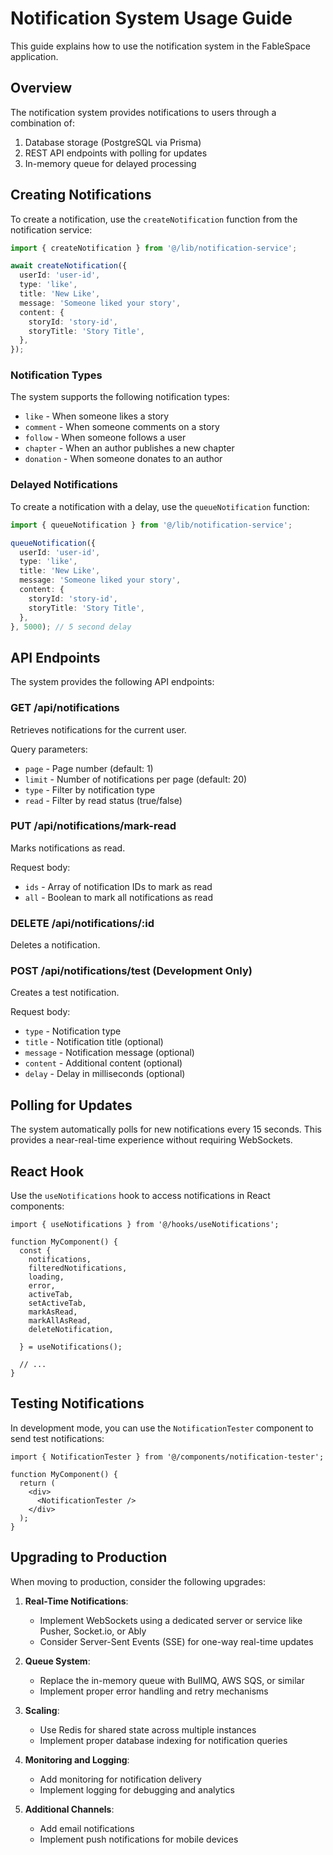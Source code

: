 # Notification System Usage Guide

This guide explains how to use the notification system in the FableSpace application.

## Overview

The notification system provides notifications to users through a combination of:

1. Database storage (PostgreSQL via Prisma)
2. REST API endpoints with polling for updates
3. In-memory queue for delayed processing

## Creating Notifications

To create a notification, use the `createNotification` function from the notification service:

```typescript
import { createNotification } from '@/lib/notification-service';

await createNotification({
  userId: 'user-id',
  type: 'like',
  title: 'New Like',
  message: 'Someone liked your story',
  content: {
    storyId: 'story-id',
    storyTitle: 'Story Title',
  },
});
```

### Notification Types

The system supports the following notification types:

- `like` - When someone likes a story
- `comment` - When someone comments on a story
- `follow` - When someone follows a user
- `chapter` - When an author publishes a new chapter
- `donation` - When someone donates to an author

### Delayed Notifications

To create a notification with a delay, use the `queueNotification` function:

```typescript
import { queueNotification } from '@/lib/notification-service';

queueNotification({
  userId: 'user-id',
  type: 'like',
  title: 'New Like',
  message: 'Someone liked your story',
  content: {
    storyId: 'story-id',
    storyTitle: 'Story Title',
  },
}, 5000); // 5 second delay
```

## API Endpoints

The system provides the following API endpoints:

### GET /api/notifications

Retrieves notifications for the current user.

Query parameters:
- `page` - Page number (default: 1)
- `limit` - Number of notifications per page (default: 20)
- `type` - Filter by notification type
- `read` - Filter by read status (true/false)

### PUT /api/notifications/mark-read

Marks notifications as read.

Request body:
- `ids` - Array of notification IDs to mark as read
- `all` - Boolean to mark all notifications as read

### DELETE /api/notifications/:id

Deletes a notification.

### POST /api/notifications/test (Development Only)

Creates a test notification.

Request body:
- `type` - Notification type
- `title` - Notification title (optional)
- `message` - Notification message (optional)
- `content` - Additional content (optional)
- `delay` - Delay in milliseconds (optional)

## Polling for Updates

The system automatically polls for new notifications every 15 seconds. This provides a near-real-time experience without requiring WebSockets.

## React Hook

Use the `useNotifications` hook to access notifications in React components:

```tsx
import { useNotifications } from '@/hooks/useNotifications';

function MyComponent() {
  const {
    notifications,
    filteredNotifications,
    loading,
    error,
    activeTab,
    setActiveTab,
    markAsRead,
    markAllAsRead,
    deleteNotification,

  } = useNotifications();

  // ...
}
```

## Testing Notifications

In development mode, you can use the `NotificationTester` component to send test notifications:

```tsx
import { NotificationTester } from '@/components/notification-tester';

function MyComponent() {
  return (
    <div>
      <NotificationTester />
    </div>
  );
}
```

## Upgrading to Production

When moving to production, consider the following upgrades:

1. **Real-Time Notifications**:
   - Implement WebSockets using a dedicated server or service like Pusher, Socket.io, or Ably
   - Consider Server-Sent Events (SSE) for one-way real-time updates

2. **Queue System**:
   - Replace the in-memory queue with BullMQ, AWS SQS, or similar
   - Implement proper error handling and retry mechanisms

3. **Scaling**:
   - Use Redis for shared state across multiple instances
   - Implement proper database indexing for notification queries

4. **Monitoring and Logging**:
   - Add monitoring for notification delivery
   - Implement logging for debugging and analytics

5. **Additional Channels**:
   - Add email notifications
   - Implement push notifications for mobile devices
